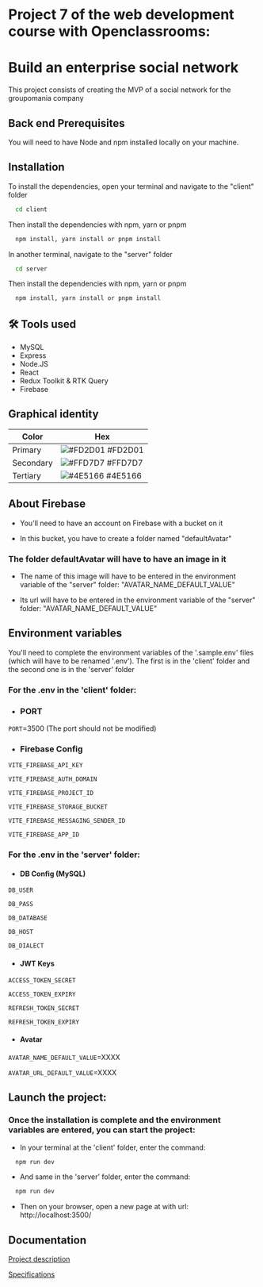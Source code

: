 
# Project 7 of the web development course with Openclassrooms:
# Build an enterprise social network

This project consists of creating the MVP of a social network for the groupomania company

## Back end Prerequisites
You will need to have Node and npm installed locally on your machine.

## Installation

To install the dependencies, open your terminal and navigate to the "client" folder

```bash
  cd client
```

Then install the dependencies with npm, yarn or pnpm

```bash
  npm install, yarn install or pnpm install
```

In another terminal, navigate to the "server" folder

```bash
  cd server
```

Then install the dependencies with npm, yarn or pnpm

```bash
  npm install, yarn install or pnpm install
```
    
## 🛠 Tools used
* MySQL
* Express
* Node.JS
* React
* Redux Toolkit & RTK Query
* Firebase

## Graphical identity

| Color             | Hex                                                                |
| ----------------- | ------------------------------------------------------------------ |
| Primary | ![#FD2D01](https://via.placeholder.com/10/FD2D01?text=+) #FD2D01 |
| Secondary | ![#FFD7D7](https://via.placeholder.com/10/FFD7D7?text=+) #FFD7D7 |
| Tertiary | ![#4E5166](https://via.placeholder.com/10/4E5166?text=+) #4E5166 |


## About Firebase

* You'll need to have an account on Firebase with a bucket on it

* In this bucket, you have to create a folder named "defaultAvatar"

### The folder defaultAvatar will have to have an image in it

* The name of this image will have to be entered in the environment variable of the "server" folder: "AVATAR_NAME_DEFAULT_VALUE"

* Its url will have to be entered in the environment variable of the "server" folder: "AVATAR_NAME_DEFAULT_VALUE"


## Environment variables

You'll need to complete the environment variables of the '.sample.env' files (which will have to be renamed '.env'). The first is in the 'client' folder and the second one is in the 'server' folder

### For the .env in the 'client' folder:

* ### PORT

`PORT`=3500 (The port should not be modified)

* ### Firebase Config

`VITE_FIREBASE_API_KEY`

`VITE_FIREBASE_AUTH_DOMAIN`

`VITE_FIREBASE_PROJECT_ID`

`VITE_FIREBASE_STORAGE_BUCKET`

`VITE_FIREBASE_MESSAGING_SENDER_ID`

`VITE_FIREBASE_APP_ID`

### For the .env in the 'server' folder:

* #### DB Config (MySQL)

`DB_USER`

`DB_PASS`

`DB_DATABASE`

`DB_HOST`

`DB_DIALECT`

* #### JWT Keys

`ACCESS_TOKEN_SECRET`

`ACCESS_TOKEN_EXPIRY`

`REFRESH_TOKEN_SECRET`

`REFRESH_TOKEN_EXPIRY`

* #### Avatar

`AVATAR_NAME_DEFAULT_VALUE`=XXXX

`AVATAR_URL_DEFAULT_VALUE`=XXXX

## Launch the project:

### Once the installation is complete and the environment variables are entered, you can start the project:

* In your terminal at the 'client' folder, enter the command:
```bash
  npm run dev
```

* And same in the 'server' folder, enter the command:
```bash
  npm run dev
```

* Then on your browser, open a new page at with url: http://localhost:3500/

## Documentation

[Project description](https://course.oc-static.com/projects/DWJ_FR_P7/DW+P7+28-09-2022+Sce%CC%81nario.pdf)

[Specifications](https://course.oc-static.com/projects/DWJ_FR_P7/Cahier+des+charges+Groupomania.pdf)

